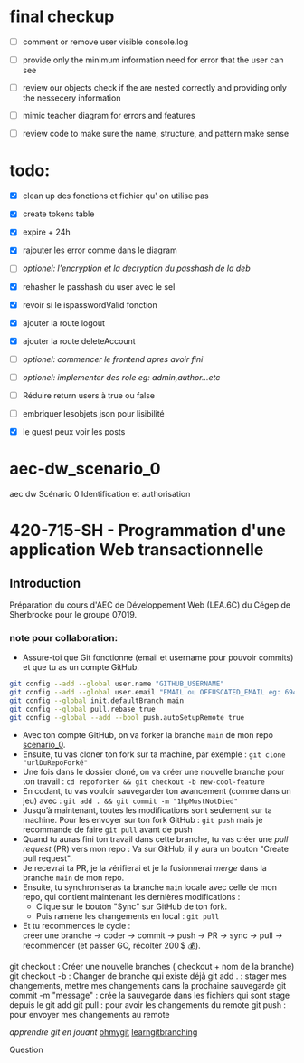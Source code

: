 # final checkup
  - [ ] comment or remove user visible console.log
  - [ ] provide only the minimum information need for error that the user can see 
  - [ ] review our objects check if the are nested correctly and providing only the nessecery information
  - [ ] mimic teacher diagram for errors and features
  - [ ] review code to make sure the name, structure, and pattern make sense


# todo:
- [x] clean up des fonctions et fichier qu' on utilise pas
- [x] create tokens table
- [x] expire + 24h
- [x] rajouter les error comme dans le diagram
- [ ] *optionel: l'encryption et la decryption du passhash de la deb*
- [x] rehasher le passhash du user avec le sel
- [x] revoir si le ispasswordValid fonction
- [x] ajouter la route logout 
- [x] ajouter la route deleteAccount
- [ ] *optionel: commencer le frontend apres avoir fini*
- [ ] *optionel: implementer des role eg: admin,author...etc*
- [ ] Réduire return users à true ou false
- [ ] embriquer lesobjets json pour lisibilité
- [x] le guest peux voir les posts


# aec-dw_scenario_0
aec dw Scénario 0  Identification et authorisation

# 420-715-SH - Programmation d'une application Web transactionnelle

## Introduction

Préparation du cours d'AEC de Développement Web (LEA.6C) du Cégep de Sherbrooke pour le groupe 07019.

### note pour collaboration:
- Assure-toi que Git fonctionne (email et username pour pouvoir commits) et que tu as un compte GitHub.
```bash
git config --add --global user.name "GITHUB_USERNAME"
git config --add --global user.email "EMAIL ou OFFUSCATED_EMAIL eg: 69420+francistops@users.noreply.github.com"
git config --global init.defaultBranch main
git config --global pull.rebase true
git config --global --add --bool push.autoSetupRemote true
```
- Avec ton compte GitHub, on va forker la branche `main` de mon repo [scenario_0](https://github.com/francistops/aec-dw_scenario_0).
- Ensuite, tu vas cloner ton fork sur ta machine, par exemple : `git clone "urlDuRepoForké"`
- Une fois dans le dossier cloné, on va créer une nouvelle branche pour ton travail : `cd repoforker && git checkout -b new-cool-feature`
- En codant, tu vas vouloir sauvegarder ton avancement (comme dans un jeu) avec : `git add . && git commit -m "1hpMustNotDied"`
- Jusqu’à maintenant, toutes les modifications sont seulement sur ta machine. Pour les envoyer sur ton fork GitHub : `git push` mais je recommande de faire `git pull` avant de push
- Quand tu auras fini ton travail dans cette branche, tu vas créer une *pull request* (PR) vers mon repo : Va sur GitHub, il y aura un bouton "Create pull request".
- Je recevrai ta PR, je la vérifierai et je la fusionnerai *merge* dans la branche `main` de mon repo.
- Ensuite, tu synchroniseras ta branche `main` locale avec celle de mon repo, qui contient maintenant les dernières modifications :
  - Clique sur le bouton "Sync" sur GitHub de ton fork.
  - Puis ramène les changements en local : `git pull`
- Et tu recommences le cycle :  
  créer une branche → coder → commit → push → PR → sync → pull → recommencer (et passer GO, récolter 200 $ 💰).
  
git checkout : Créer une nouvelle branches ( checkout + nom de la branche)
git checkout -b : Changer de branche qui existe déjà
git add . : stager mes changements, mettre mes changements dans la prochaine sauvegarde
git commit -m "message" : crée la sauvegarde dans les fichiers qui sont stage depuis le git add
git pull : pour avoir les changements du remote
git push : pour envoyer mes changements au remote
  

*apprendre git en jouant*
[ohmygit](https://ohmygit.org/)
[learngitbranching](https://learngitbranching.js.org/?locale=en_US)


Question 
